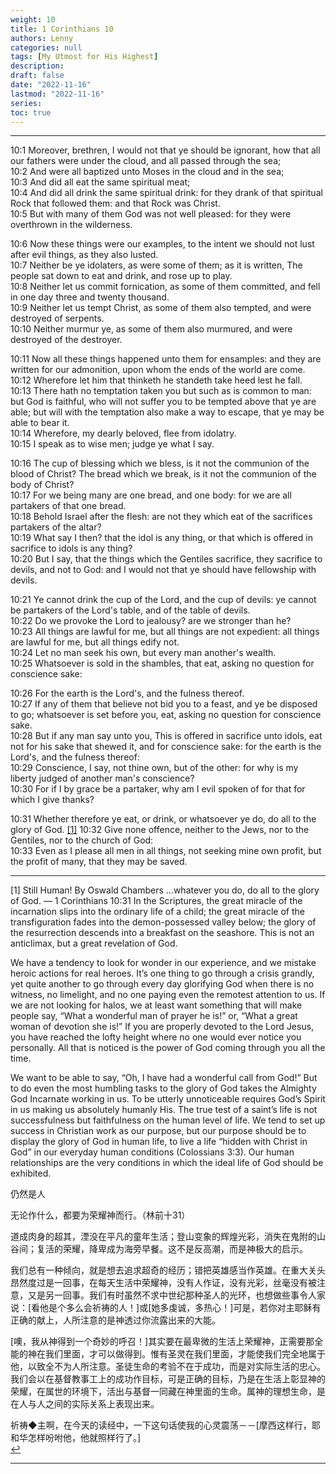 ```yaml
---
weight: 10
title: 1 Corinthians 10
authors: Lenny
categories: null
tags: [My Utmost for His Highest]
description: 
draft: false
date: "2022-11-16"
lastmod: "2022-11-16"
series:
toc: true
---
```


<!--more-->
---


10:1 Moreover, brethren, I would not that ye should be ignorant, how that all our fathers were under the cloud, and all passed through the sea;  
10:2 And were all baptized unto Moses in the cloud and in the sea;  
10:3 And did all eat the same spiritual meat;  
10:4 And did all drink the same spiritual drink: for they drank of that spiritual Rock that followed them: and that Rock was Christ.  
10:5 But with many of them God was not well pleased: for they were overthrown in the wilderness.  

10:6 Now these things were our examples, to the intent we should not lust after evil things, as they also lusted.  
10:7 Neither be ye idolaters, as were some of them; as it is written, The people sat down to eat and drink, and rose up to play.  
10:8 Neither let us commit fornication, as some of them committed, and fell in one day three and twenty thousand.  
10:9 Neither let us tempt Christ, as some of them also tempted, and were destroyed of serpents.  
10:10 Neither murmur ye, as some of them also murmured, and were destroyed of the destroyer.  

10:11 Now all these things happened unto them for ensamples: and they are written for our admonition, upon whom the ends of the world are come.  
10:12 Wherefore let him that thinketh he standeth take heed lest he fall.  
10:13 There hath no temptation taken you but such as is common to man: but God is faithful, who will not suffer you to be tempted above that ye are able; but will with the temptation also make a way to escape, that ye may be able to bear it.  
10:14 Wherefore, my dearly beloved, flee from idolatry.  
10:15 I speak as to wise men; judge ye what I say.  

10:16 The cup of blessing which we bless, is it not the communion of the blood of Christ? The bread which we break, is it not the communion of the body of Christ?  
10:17 For we being many are one bread, and one body: for we are all partakers of that one bread.  
10:18 Behold Israel after the flesh: are not they which eat of the sacrifices partakers of the altar?  
10:19 What say I then? that the idol is any thing, or that which is offered in sacrifice to idols is any thing?  
10:20 But I say, that the things which the Gentiles sacrifice, they sacrifice to devils, and not to God: and I would not that ye should have fellowship with devils.  

10:21 Ye cannot drink the cup of the Lord, and the cup of devils: ye cannot be partakers of the Lord's table, and of the table of devils.  
10:22 Do we provoke the Lord to jealousy? are we stronger than he?  
10:23 All things are lawful for me, but all things are not expedient: all things are lawful for me, but all things edify not.  
10:24 Let no man seek his own, but every man another's wealth.  
10:25 Whatsoever is sold in the shambles, that eat, asking no question for conscience sake:  

10:26 For the earth is the Lord's, and the fulness thereof.  
10:27 If any of them that believe not bid you to a feast, and ye be disposed to go; whatsoever is set before you, eat, asking no question for conscience sake.  
10:28 But if any man say unto you, This is offered in sacrifice unto idols, eat not for his sake that shewed it, and for conscience sake: for the earth is the Lord's, and the fulness thereof:  
10:29 Conscience, I say, not thine own, but of the other: for why is my liberty judged of another man's conscience?  
10:30 For if I by grace be a partaker, why am I evil spoken of for that for which I give thanks?  

10:31 Whether therefore ye eat, or drink, or whatsoever ye do, do all to the glory of God.  <a id="1_ref" href = "#1">[1]</a> 
10:32 Give none offence, neither to the Jews, nor to the Gentiles, nor to the church of God:  
10:33 Even as I please all men in all things, not seeking mine own profit, but the profit of many, that they may be saved.  

---

<p id="1">[1]  
Still Human!   
By Oswald Chambers   
…whatever you do, do all to the glory of God. — 1 Corinthians 10:31  
In the Scriptures, the great miracle of the incarnation slips into the ordinary life of a child; the great miracle of the transfiguration fades into the demon-possessed valley below; the glory of the resurrection descends into a breakfast on the seashore. This is not an anticlimax, but a great revelation of God.  

We have a tendency to look for wonder in our experience, and we mistake heroic actions for real heroes. It’s one thing to go through a crisis grandly, yet quite another to go through every day glorifying God when there is no witness, no limelight, and no one paying even the remotest attention to us. If we are not looking for halos, we at least want something that will make people say, “What a wonderful man of prayer he is!” or, “What a great woman of devotion she is!” If you are properly devoted to the Lord Jesus, you have reached the lofty height where no one would ever notice you personally. All that is noticed is the power of God coming through you all the time.  

We want to be able to say, “Oh, I have had a wonderful call from God!” But to do even the most humbling tasks to the glory of God takes the Almighty God Incarnate working in us. To be utterly unnoticeable requires God’s Spirit in us making us absolutely humanly His. The true test of a saint’s life is not successfulness but faithfulness on the human level of life. We tend to set up success in Christian work as our purpose, but our purpose should be to display the glory of God in human life, to live a life “hidden with Christ in God” in our everyday human conditions (Colossians 3:3). Our human relationships are the very conditions in which the ideal life of God should be exhibited.  

仍然是人  

无论作什么，都要为荣耀神而行。（林前十31）  

道成肉身的超其，湮没在平凡的童年生活；登山变象的辉煌光彩，消失在鬼附的山谷间；复活的荣耀，降卑成为海旁早餐。这不是反高潮，而是神极大的启示。  

我们总有一种倾向，就是想去追求超奇的经历；错把英雄感当作英雄。在重大关头昂然度过是一回事，在每天生活中荣耀神，没有人作证，没有光彩，丝毫没有被注意，又是另一回事。我们有时虽然不求中世纪那种圣人的光环，也想做些事令人家说：[看他是个多么会祈祷的人！]或[她多虔诚，多热心！]可是，若你对主耶稣有正确的献上，人所注意的是神透过你流露出来的大能。  

[噢，我从神得到一个奇妙的呼召！]其实要在最卑微的生活上荣耀神，正需要那全能的神在我们里面，才可以做得到。惟有圣灵在我们里面，才能使我们完全地属于他，以致全不为人所注意。圣徒生命的考验不在于成功，而是对实际生活的忠心。我们会以在基督教事工上的成功作目标，可是正确的目标，乃是在生活上彰显神的荣耀，在属世的环境下，活出与基督一同藏在神里面的生命。属神的理想生命，是在人与人之间的实际关系上表现出来。  

祈祷◆主啊，在今天的读经中，一下这句话使我的心灵震荡－－[摩西这样行，耶和华怎样吩咐他，他就照样行了。]  
<a href="#1_ref">&#8617;</a></p>


---

<script>
    var refTagger = {
        settings: {
            bibleVersion: "KJV" /*hlybblsmpshndtn*/
        }
    }; 

    (function(d, t) {
        var n=d.querySelector('[nonce]');
        refTagger.settings.nonce = n && (n.nonce||n.getAttribute('nonce'));
        var g = d.createElement(t), s = d.getElementsByTagName(t)[0];
        g.src = 'https://api.reftagger.com/v2/RefTagger.js';
        g.nonce = refTagger.settings.nonce;
        s.parentNode.insertBefore(g, s);
    }(document, 'script'));
</script>